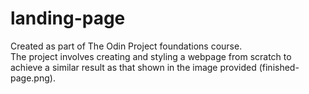 # landing-page

Created as part of The Odin Project foundations course.  
The project involves creating and styling a webpage from scratch to achieve a similar result as that shown in the image provided (finished-page.png).